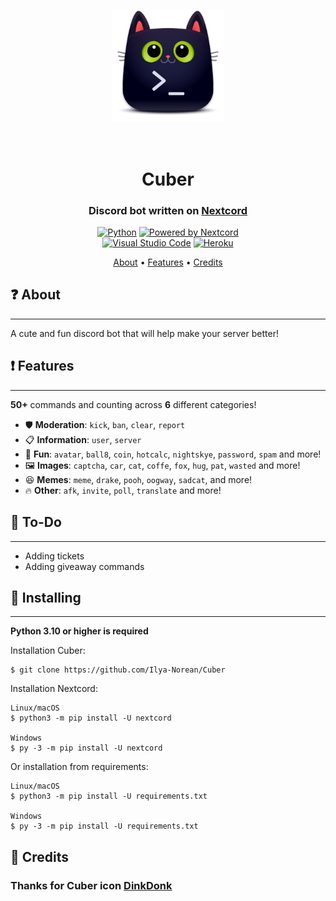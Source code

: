 <h4 align="center">
<img src='https://raw.githubusercontent.com/DinkDonk/kitty-icon/main/kitty-dark.png' width="180">
</h4>


<h1 align="center">
  <br>
  Cuber
  <br>
</h1>

<h3 align=center>Discord bot written on <a href=https://github.com/nextcord/nextcord</a>Nextcord</h3>

<div align=center>
  
[![Python](https://img.shields.io/badge/Python-FFD43B?style=for-the-badge&logo=python&logoColor=blue)](https://www.python.org/)
[![Powered by Nextcord](https://custom-icon-badges.herokuapp.com/badge/-Powered%20by%20Nextcord-0d1620?logo=nextcord)](https://github.com/nextcord/nextcord "Powered by Nextcord Python API Wrapper")  
[![Visual Studio Code](https://img.shields.io/badge/Visual_Studio_Code-0078D4?style=for-the-badge&logo=visual%20studio%20code&logoColor=white)](https://code.visualstudio.com/)
[![Heroku](https://img.shields.io/badge/Heroku-430098?style=for-the-badge&logo=heroku&logoColor=white)](https://dashboard.heroku.com/)

</div>

<p align="center">
  <a href="#about">About</a>
  •
  <a href="#Features">Features</a>
  •
  <a href="#credits">Credits</a>
</p>

## ❓ About
----------
A cute and fun discord bot that will help make your server better!

## ❗ Features
----------
**50+** commands and counting across **6** different categories!

*   🛡️  **Moderation**: `kick`, `ban`, `clear`, `report` 
*   📋  **Information**: `user`, `server`
*   🎉  **Fun**: `avatar`, `ball8`, `coin`, `hotcalc`, `nightskye`, `password`, `spam` and more!
*   🖼️  **Images**: `captcha`, `car`, `cat`, `coffe`, `fox`, `hug`, `pat`, `wasted` and more!
*   😆  **Memes**: `meme`, `drake`, `pooh`, `oogway`, `sadcat`,  and more!
*   🔥  **Other**: `afk`, `invite`, `poll`, `translate`  and more!

## 📝 To-Do
----------

* Adding tickets
* Adding giveaway commands

## 🔗 Installing
----------
**Python 3.10 or higher is required**

Installation Cuber:

    $ git clone https://github.com/Ilya-Norean/Cuber

Installation Nextcord:

    Linux/macOS
    $ python3 -m pip install -U nextcord

    Windows
    $ py -3 -m pip install -U nextcord

Or installation from requirements:

    Linux/macOS
    $ python3 -m pip install -U requirements.txt

    Windows
    $ py -3 -m pip install -U requirements.txt



## 📜 Credits

<h3>Thanks for Cuber icon <a href=https://github.com/DinkDonk/kitty-icon>DinkDonk</h3>
